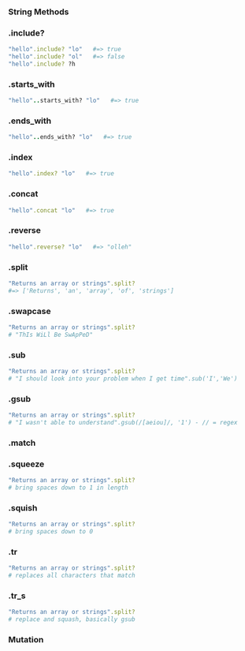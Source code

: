 ### String Methods

### .include?
```ruby
"hello".include? "lo"   #=> true
"hello".include? "ol"   #=> false
"hello".include? ?h
```

### .starts_with
```ruby
"hello"..starts_with? "lo"   #=> true

```
### .ends_with
```ruby
"hello"..ends_with? "lo"   #=> true

```
### .index
```ruby
"hello".index? "lo"   #=> true

```
### .concat
```ruby
"hello".concat "lo"   #=> true

```
### .reverse
```ruby
"hello".reverse? "lo"   #=> "olleh"

```
### .split
```ruby
"Returns an array or strings".split?
#=> ['Returns', 'an', 'array', 'of', 'strings']
```

### .swapcase               
```ruby
"Returns an array or strings".split?
# "ThIs WiLl Be SwApPeD"
```
### .sub                    
```ruby
"Returns an array or strings".split?
# "I should look into your problem when I get time".sub('I','We')
```
### .gsub                   
```ruby
"Returns an array or strings".split?
# "I wasn't able to understand".gsub(/[aeiou]/, '1') - // = regex
```
### .match

### .squeeze                
```ruby
"Returns an array or strings".split?
# bring spaces down to 1 in length
```

### .squish                 
```ruby
"Returns an array or strings".split?
# bring spaces down to 0
```

### .tr                     
```ruby
"Returns an array or strings".split?
# replaces all characters that match
```

### .tr_s                   
```ruby
"Returns an array or strings".split?
# replace and squash, basically gsub
```


### Mutation